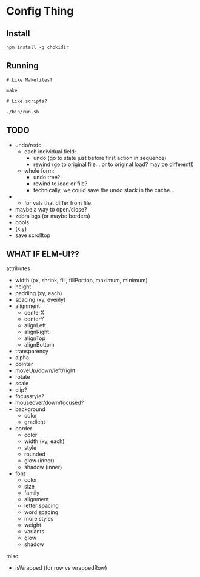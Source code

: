 # Config Thing

## Install

```
npm install -g chokidir
```

## Running

```
# Like Makefiles?

make

# Like scripts?

./bin/run.sh
```


## TODO

- undo/redo
  - each individual field:
    - undo (go to state just before first action in sequence)
    - rewind (go to original file... or to original load? may be different!)
  - whole form:
    - undo tree?
    - rewind to load or file?
    - technically, we could save the undo stack in the cache...
- * for vals that differ from file
- maybe a way to open/close?
- zebra bgs (or maybe borders)
- bools
- (x,y)
- save scrolltop

## WHAT IF ELM-UI??

attributes
- width (px, shrink, fill, fillPortion, maximum, minimum)
- height
- padding (xy, each)
- spacing (xy, evenly)
- alignment
  - centerX
  - centerY
  - alignLeft
  - alignRight
  - alignTop
  - alignBottom
- transparency
- alpha
- pointer
- moveUp/down/left/right
- rotate
- scale
- clip?
- focusstyle?
- mouseover/down/focused?
- background
  - color
  - gradient
- border
  - color
  - width (xy, each)
  - style
  - rounded
  - glow (inner)
  - shadow (inner)
- font
  - color
  - size
  - family
  - alignment
  - letter spacing
  - word spacing
  - more styles
  - weight
  - variants
  - glow
  - shadow

misc
- isWrapped (for row vs wrappedRow)

